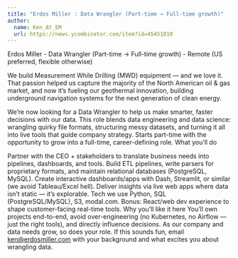```yaml
---
title: "Erdos Miller : Data Wrangler (Part-time → Full-time growth)"
author:
  name: Ken_At_EM
  url: https://news.ycombinator.com/item?id=45451010
---
```

Erdos Miller - Data Wrangler (Part-time → Full-time growth) - Remote (US preferred, flexible otherwise)

We build Measurement While Drilling (MWD) equipment — and we love it. That passion helped us capture the majority of the North American oil &amp; gas market, and now it’s fueling our geothermal innovation, building underground navigation systems for the next generation of clean energy.

We’re now looking for a Data Wrangler to help us make smarter, faster decisions with our data. This role blends data engineering and data science: wrangling quirky file formats, structuring messy datasets, and turning it all into live tools that guide company strategy. Starts part-time with the opportunity to grow into a full-time, career-defining role.
What you’ll do

Partner with the CEO + stakeholders to translate business needs into pipelines, dashboards, and tools.
Build ETL pipelines, write parsers for proprietary formats, and maintain relational databases (PostgreSQL, MySQL).
Create interactive dashboards&#x2F;apps with Dash, Streamlit, or similar (we avoid Tableau&#x2F;Excel hell).
Deliver insights via live web apps where data isn’t static — it’s explorable.
Tech we use
Python, SQL (PostgreSQL&#x2F;MySQL), S3, modal.com.
Bonus: React&#x2F;web dev experience to shape customer-facing real-time tools.
Why you’ll like it here
You’ll own projects end-to-end, avoid over-engineering (no Kubernetes, no Airflow — just the right tools), and directly influence decisions. As our company and data needs grow, so does your role.
If this sounds fun, email ken@erdosmiller.com with your background and what excites you about wrangling data.
<JobApplication />
